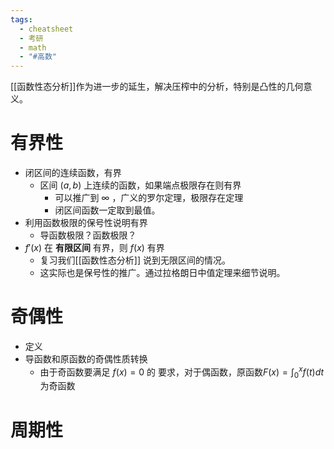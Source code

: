 ```yaml
---
tags:
  - cheatsheet
  - 考研
  - math
  - "#高数"
---
```


[[函数性态分析]]作为进一步的延生，解决压榨中的分析，特别是凸性的几何意义。
# 有界性

- 闭区间的连续函数，有界
	- 区间 $(a,b)$ 上连续的函数，如果端点极限存在则有界
		- 可以推广到 $\infty$ ，广义的罗尔定理，极限存在定理
		- 闭区间函数一定取到最值。
- 利用函数极限的保号性说明有界
	- 导函数极限？函数极限？
- $f'(x)$ 在 **有限区间** 有界，则 $f(x)$ 有界
	- 复习我们[[函数性态分析]] 说到无限区间的情况。
	- 这实际也是保号性的推广。通过拉格朗日中值定理来细节说明。

# 奇偶性

- 定义
- 导函数和原函数的奇偶性质转换
	- 由于奇函数要满足 $f(x) = 0$ 的 要求，对于偶函数，原函数$F(x) = \int _{0}^{x}f(t)dt$为奇函数


# 周期性
